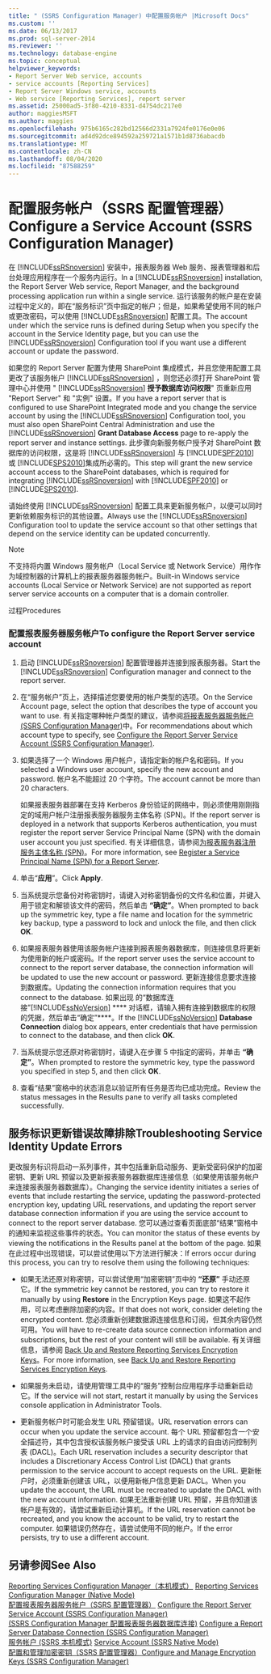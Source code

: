 ```yaml
---
title: " (SSRS Configuration Manager) 中配置服务帐户 |Microsoft Docs"
ms.custom: ''
ms.date: 06/13/2017
ms.prod: sql-server-2014
ms.reviewer: ''
ms.technology: database-engine
ms.topic: conceptual
helpviewer_keywords:
- Report Server Web service, accounts
- service accounts [Reporting Services]
- Report Server Windows service, accounts
- Web service [Reporting Services], report server
ms.assetid: 25000ad5-3f80-4210-8331-d4754dc217e0
author: maggiesMSFT
ms.author: maggies
ms.openlocfilehash: 975b6165c282bd12566d2331a7924fe0176e0e06
ms.sourcegitcommit: ad4d92dce894592a259721a1571b1d8736abacdb
ms.translationtype: MT
ms.contentlocale: zh-CN
ms.lasthandoff: 08/04/2020
ms.locfileid: "87588259"
---
```

# <a name="configure-a-service-account-ssrs-configuration-manager"></a><span data-ttu-id="f95de-102">配置服务帐户（SSRS 配置管理器）</span><span class="sxs-lookup"><span data-stu-id="f95de-102">Configure a Service Account (SSRS Configuration Manager)</span></span>
  <span data-ttu-id="f95de-103">在 [!INCLUDE[ssRSnoversion](../../includes/ssrsnoversion-md.md)] 安装中，报表服务器 Web 服务、报表管理器和后台处理应用程序在一个服务内运行。</span><span class="sxs-lookup"><span data-stu-id="f95de-103">In a [!INCLUDE[ssRSnoversion](../../includes/ssrsnoversion-md.md)] installation, the Report Server Web service, Report Manager, and the background processing application run within a single service.</span></span> <span data-ttu-id="f95de-104">运行该服务的帐户是在安装过程中定义的，即在“服务标识”页中指定的帐户；但是，如果希望使用不同的帐户或更改密码，可以使用 [!INCLUDE[ssRSnoversion](../../includes/ssrsnoversion-md.md)] 配置工具。</span><span class="sxs-lookup"><span data-stu-id="f95de-104">The account under which the service runs is defined during Setup when you specify the account in the Service Identity page, but you can use the [!INCLUDE[ssRSnoversion](../../includes/ssrsnoversion-md.md)] Configuration tool if you want use a different account or update the password.</span></span>  
  
 <span data-ttu-id="f95de-105">如果您的 Report Server 配置为使用 SharePoint 集成模式，并且您使用配置工具更改了该服务帐户 [!INCLUDE[ssRSnoversion](../../includes/ssrsnoversion-md.md)] ，则您还必须打开 SharePoint 管理中心并使用 " [!INCLUDE[ssRSnoversion](../../includes/ssrsnoversion-md.md)] **授予数据库访问权限**" 页重新应用 "Report Server" 和 "实例" 设置。</span><span class="sxs-lookup"><span data-stu-id="f95de-105">If you have a report server that is configured to use SharePoint Integrated mode and you change the service account by using the [!INCLUDE[ssRSnoversion](../../includes/ssrsnoversion-md.md)] Configuration tool, you must also open SharePoint Central Administration and use the [!INCLUDE[ssRSnoversion](../../includes/ssrsnoversion-md.md)] **Grant Database Access** page to re-apply the report server and instance settings.</span></span> <span data-ttu-id="f95de-106">此步骤向新服务帐户授予对 SharePoint 数据库的访问权限，这是将 [!INCLUDE[ssRSnoversion](../../includes/ssrsnoversion-md.md)] 与 [!INCLUDE[SPF2010](../../includes/spf2010-md.md)] 或 [!INCLUDE[SPS2010](../../includes/sps2010-md.md)]集成所必需的。</span><span class="sxs-lookup"><span data-stu-id="f95de-106">This step will grant the new service account access to the SharePoint databases, which is required for integrating [!INCLUDE[ssRSnoversion](../../includes/ssrsnoversion-md.md)] with [!INCLUDE[SPF2010](../../includes/spf2010-md.md)] or [!INCLUDE[SPS2010](../../includes/sps2010-md.md)].</span></span>  
  
 <span data-ttu-id="f95de-107">请始终使用 [!INCLUDE[ssRSnoversion](../../includes/ssrsnoversion-md.md)] 配置工具来更新服务帐户，以便可以同时更新依赖服务标识的其他设置。</span><span class="sxs-lookup"><span data-stu-id="f95de-107">Always use the [!INCLUDE[ssRSnoversion](../../includes/ssrsnoversion-md.md)] Configuration tool to update the service account so that other settings that depend on the service identity can be updated concurrently.</span></span>  
  
> [!NOTE]  
>  <span data-ttu-id="f95de-108">不支持将内置 Windows 服务帐户（Local Service 或 Network Service）用作作为域控制器的计算机上的报表服务器服务帐户。</span><span class="sxs-lookup"><span data-stu-id="f95de-108">Built-in Windows service accounts (Local Service or Network Service) are not supported as report server service accounts on a computer that is a domain controller.</span></span>  
  
 <span data-ttu-id="f95de-109">过程</span><span class="sxs-lookup"><span data-stu-id="f95de-109">Procedures</span></span>  
  
### <a name="to-configure-the-report-server-service-account"></a><span data-ttu-id="f95de-110">配置报表服务器服务帐户</span><span class="sxs-lookup"><span data-stu-id="f95de-110">To configure the Report Server service account</span></span>  
  
1.  <span data-ttu-id="f95de-111">启动 [!INCLUDE[ssRSnoversion](../../includes/ssrsnoversion-md.md)] 配置管理器并连接到报表服务器。</span><span class="sxs-lookup"><span data-stu-id="f95de-111">Start the [!INCLUDE[ssRSnoversion](../../includes/ssrsnoversion-md.md)] Configuration manager and connect to the report server.</span></span>  
  
2.  <span data-ttu-id="f95de-112">在“服务帐户”页上，选择描述您要使用的帐户类型的选项。</span><span class="sxs-lookup"><span data-stu-id="f95de-112">On the Service Account page, select the option that describes the type of account you want to use.</span></span> <span data-ttu-id="f95de-113">有关指定哪种帐户类型的建议，请参阅[将报表服务器服务帐户 &#40;SSRS Configuration Manager&#41;](../../reporting-services/install-windows/configure-the-report-server-service-account-ssrs-configuration-manager.md)中。</span><span class="sxs-lookup"><span data-stu-id="f95de-113">For recommendations about which account type to specify, see [Configure the Report Server Service Account &#40;SSRS Configuration Manager&#41;](../../reporting-services/install-windows/configure-the-report-server-service-account-ssrs-configuration-manager.md).</span></span>  
  
3.  <span data-ttu-id="f95de-114">如果选择了一个 Windows 用户帐户，请指定新的帐户名和密码。</span><span class="sxs-lookup"><span data-stu-id="f95de-114">If you selected a Windows user account, specify the new account and password.</span></span> <span data-ttu-id="f95de-115">帐户名不能超过 20 个字符。</span><span class="sxs-lookup"><span data-stu-id="f95de-115">The account cannot be more than 20 characters.</span></span>  
  
     <span data-ttu-id="f95de-116">如果报表服务器部署在支持 Kerberos 身份验证的网络中，则必须使用刚刚指定的域用户帐户注册报表服务器服务主体名称 (SPN)。</span><span class="sxs-lookup"><span data-stu-id="f95de-116">If the report server is deployed in a network that supports Kerberos authentication, you must register the report server Service Principal Name (SPN) with the domain user account you just specified.</span></span> <span data-ttu-id="f95de-117">有关详细信息，请参阅[为报表服务器注册服务主体名称 (SPN)](../../reporting-services/report-server/register-a-service-principal-name-spn-for-a-report-server.md)。</span><span class="sxs-lookup"><span data-stu-id="f95de-117">For more information, see [Register a Service Principal Name &#40;SPN&#41; for a Report Server](../../reporting-services/report-server/register-a-service-principal-name-spn-for-a-report-server.md).</span></span>  
  
4.  <span data-ttu-id="f95de-118">单击“**应用**”。</span><span class="sxs-lookup"><span data-stu-id="f95de-118">Click **Apply**.</span></span>  
  
5.  <span data-ttu-id="f95de-119">当系统提示您备份对称密钥时，请键入对称密钥备份的文件名和位置，并键入用于锁定和解锁该文件的密码，然后单击 **“确定”**。</span><span class="sxs-lookup"><span data-stu-id="f95de-119">When prompted to back up the symmetric key, type a file name and location for the symmetric key backup, type a password to lock and unlock the file, and then click **OK**.</span></span>  
  
6.  <span data-ttu-id="f95de-120">如果报表服务器使用该服务帐户连接到报表服务器数据库，则连接信息将更新为使用新的帐户或密码。</span><span class="sxs-lookup"><span data-stu-id="f95de-120">If the report server uses the service account to connect to the report server database, the connection information will be updated to use the new account or password.</span></span> <span data-ttu-id="f95de-121">更新连接信息要求连接到数据库。</span><span class="sxs-lookup"><span data-stu-id="f95de-121">Updating the connection information requires that you connect to the database.</span></span> <span data-ttu-id="f95de-122">如果出现  的“数据库连接”[!INCLUDE[ssNoVersion](../../includes/ssnoversion-md.md)] \*\*\*\* 对话框，请输入拥有连接到数据库的权限的凭据，然后单击“确定”\*\*\*\*。</span><span class="sxs-lookup"><span data-stu-id="f95de-122">If the [!INCLUDE[ssNoVersion](../../includes/ssnoversion-md.md)] **Database Connection** dialog box appears, enter credentials that have permission to connect to the database, and then click **OK**.</span></span>  
  
7.  <span data-ttu-id="f95de-123">当系统提示您还原对称密钥时，请键入在步骤 5 中指定的密码，并单击 **“确定”**。</span><span class="sxs-lookup"><span data-stu-id="f95de-123">When prompted to restore the symmetric key, type the password you specified in step 5, and then click **OK**.</span></span>  
  
8.  <span data-ttu-id="f95de-124">查看“结果”窗格中的状态消息以验证所有任务是否均已成功完成。</span><span class="sxs-lookup"><span data-stu-id="f95de-124">Review the status messages in the Results pane to verify all tasks completed successfully.</span></span>  
  
## <a name="troubleshooting-service-identity-update-errors"></a><span data-ttu-id="f95de-125">服务标识更新错误故障排除</span><span class="sxs-lookup"><span data-stu-id="f95de-125">Troubleshooting Service Identity Update Errors</span></span>  
 <span data-ttu-id="f95de-126">更改服务标识将启动一系列事件，其中包括重新启动服务、更新受密码保护的加密密钥、更新 URL 预留以及更新报表服务器数据库连接信息（如果使用该服务帐户来连接报表服务器数据库）。</span><span class="sxs-lookup"><span data-stu-id="f95de-126">Changing the service identity initiates a series of events that include restarting the service, updating the password-protected encryption key, updating URL reservations, and updating the report server database connection information if you are using the service account to connect to the report server database.</span></span> <span data-ttu-id="f95de-127">您可以通过查看页面底部“结果”窗格中的通知来监视这些事件的状态。</span><span class="sxs-lookup"><span data-stu-id="f95de-127">You can monitor the status of these events by viewing the notifications in the Results panel at the bottom of the page.</span></span> <span data-ttu-id="f95de-128">如果在此过程中出现错误，可以尝试使用以下方法进行解决：</span><span class="sxs-lookup"><span data-stu-id="f95de-128">If errors occur during this process, you can try to resolve them using the following techniques:</span></span>  
  
-   <span data-ttu-id="f95de-129">如果无法还原对称密钥，可以尝试使用“加密密钥”页中的 **“还原”** 手动还原它。</span><span class="sxs-lookup"><span data-stu-id="f95de-129">If the symmetric key cannot be restored, you can try to restore it manually by using **Restore** in the Encryption Keys page.</span></span> <span data-ttu-id="f95de-130">如果这不起作用，可以考虑删除加密的内容。</span><span class="sxs-lookup"><span data-stu-id="f95de-130">If that does not work, consider deleting the encrypted content.</span></span> <span data-ttu-id="f95de-131">您必须重新创建数据源连接信息和订阅，但其余内容仍然可用。</span><span class="sxs-lookup"><span data-stu-id="f95de-131">You will have to re-create data source connection information and subscriptions, but the rest of your content will still be available.</span></span> <span data-ttu-id="f95de-132">有关详细信息，请参阅 [Back Up and Restore Reporting Services Encryption Keys](../../reporting-services/install-windows/ssrs-encryption-keys-back-up-and-restore-encryption-keys.md)。</span><span class="sxs-lookup"><span data-stu-id="f95de-132">For more information, see [Back Up and Restore Reporting Services Encryption Keys](../../reporting-services/install-windows/ssrs-encryption-keys-back-up-and-restore-encryption-keys.md).</span></span>  
  
-   <span data-ttu-id="f95de-133">如果服务未启动，请使用管理工具中的“服务”控制台应用程序手动重新启动它。</span><span class="sxs-lookup"><span data-stu-id="f95de-133">If the service will not start, restart it manually by using the Services console application in Administrator Tools.</span></span>  
  
-   <span data-ttu-id="f95de-134">更新服务帐户时可能会发生 URL 预留错误。</span><span class="sxs-lookup"><span data-stu-id="f95de-134">URL reservation errors can occur when you update the service account.</span></span> <span data-ttu-id="f95de-135">每个 URL 预留都包含一个安全描述符，其中包含授权该服务帐户接受该 URL 上的请求的自由访问控制列表 (DACL)。</span><span class="sxs-lookup"><span data-stu-id="f95de-135">Each URL reservation includes a security descriptor that includes a Discretionary Access Control List (DACL) that grants permission to the service account to accept requests on the URL.</span></span> <span data-ttu-id="f95de-136">更新帐户时，必须重新创建该 URL，以便用新帐户信息更新 DACL。</span><span class="sxs-lookup"><span data-stu-id="f95de-136">When you update the account, the URL must be recreated to update the DACL with the new account information.</span></span> <span data-ttu-id="f95de-137">如果无法重新创建 URL 预留，并且你知道该帐户是有效的，请尝试重新启动计算机。</span><span class="sxs-lookup"><span data-stu-id="f95de-137">If the URL reservation cannot be recreated, and you know the account to be valid, try to restart the computer.</span></span> <span data-ttu-id="f95de-138">如果错误仍然存在，请尝试使用不同的帐户。</span><span class="sxs-lookup"><span data-stu-id="f95de-138">If the error persists, try to use a different account.</span></span>  
  
## <a name="see-also"></a><span data-ttu-id="f95de-139">另请参阅</span><span class="sxs-lookup"><span data-stu-id="f95de-139">See Also</span></span>  
 <span data-ttu-id="f95de-140">[Reporting Services Configuration Manager（本机模式）](../../../2014/sql-server/install/reporting-services-configuration-manager-native-mode.md) </span><span class="sxs-lookup"><span data-stu-id="f95de-140">[Reporting Services Configuration Manager &#40;Native Mode&#41;](../../../2014/sql-server/install/reporting-services-configuration-manager-native-mode.md) </span></span>  
 <span data-ttu-id="f95de-141">[配置报表服务器服务帐户（SSRS 配置管理器）](../../reporting-services/install-windows/configure-the-report-server-service-account-ssrs-configuration-manager.md) </span><span class="sxs-lookup"><span data-stu-id="f95de-141">[Configure the Report Server Service Account &#40;SSRS Configuration Manager&#41;](../../reporting-services/install-windows/configure-the-report-server-service-account-ssrs-configuration-manager.md) </span></span>  
 <span data-ttu-id="f95de-142">[&#40;SSRS Configuration Manager 配置报表服务器数据库连接&#41;](../../../2014/sql-server/install/configure-a-report-server-database-connection-ssrs-configuration-manager.md) </span><span class="sxs-lookup"><span data-stu-id="f95de-142">[Configure a Report Server Database Connection  &#40;SSRS Configuration Manager&#41;](../../../2014/sql-server/install/configure-a-report-server-database-connection-ssrs-configuration-manager.md) </span></span>  
 <span data-ttu-id="f95de-143">[服务帐户 &#40;SSRS 本机模式&#41;](../../../2014/sql-server/install/service-account-ssrs-native-mode.md) </span><span class="sxs-lookup"><span data-stu-id="f95de-143">[Service Account &#40;SSRS Native Mode&#41;](../../../2014/sql-server/install/service-account-ssrs-native-mode.md) </span></span>  
 [<span data-ttu-id="f95de-144">配置和管理加密密钥（SSRS 配置管理器）</span><span class="sxs-lookup"><span data-stu-id="f95de-144">Configure and Manage Encryption Keys &#40;SSRS Configuration Manager&#41;</span></span>](../../reporting-services/install-windows/ssrs-encryption-keys-manage-encryption-keys.md)  
  
  
